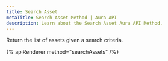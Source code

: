```yaml
---
title: Search Asset
metaTitle: Search Asset Method | Aura API
description: Learn about the Search Asset Aura API Method.
---
```


Return the list of assets given a search criteria.

{% apiRenderer method="searchAssets" /%}
